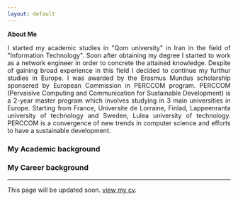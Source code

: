 ```yaml
---
layout: default
---
```

**About Me**


<style> body {   text-align: justify; } </style>  <body>I started my academic studies in "Qom university" in Iran in the field of "Information Technology". Soon after obtaining my degree I started to work as a network engineer in order to concrete the attained knowledge. Despite of gaining broad experience in this field I decided to continue my furthur studies in Europe. I was awarded by the Erasmus Mundus scholarship sponsered by European Commission in PERCCOM program. PERCCOM (Pervaisive Computing and Communication for Sustainable Development) is a 2-year master program which involves studying in 3 main universities in Europe. Starting from France, Universite de Lorraine, Finlad, Lappeenranta university of technology and Sweden, Lulea university of technology. PERCCOM is a convergence of new trends in computer science and efforts to have a sustainable development.</body>
 


### [](#header-1) My Academic background


### [](#header-2)My Career background

* * *
This page will be updated soon.
[view my cv](another-page).
